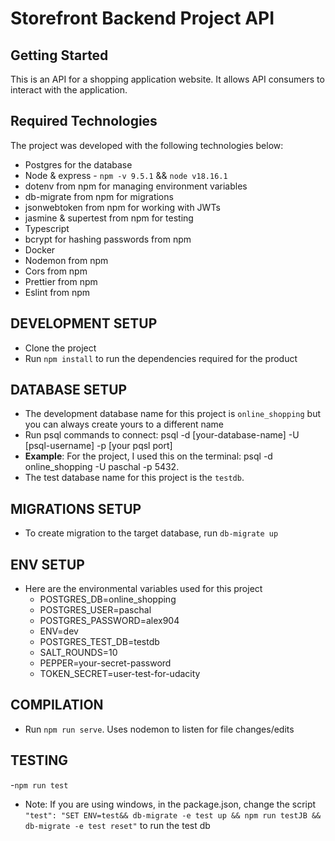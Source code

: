 # Storefront Backend Project API

## Getting Started

This is an API for a shopping application website. It allows API consumers to interact with the application.

## Required Technologies
The project was developed with the following technologies below:
- Postgres for the database
- Node & express - `npm -v 9.5.1` && `node v18.16.1`
- dotenv from npm for managing environment variables
- db-migrate from npm for migrations
- jsonwebtoken from npm for working with JWTs
- jasmine & supertest from npm for testing
- Typescript 
- bcrypt for hashing passwords from npm
- Docker
- Nodemon from npm
- Cors from npm
- Prettier from npm
- Eslint from npm

## DEVELOPMENT SETUP
- Clone the project
- Run `npm install` to run the dependencies required for the product

## DATABASE SETUP
- The development database name for this project is `online_shopping` but you can always create yours to a different name
- Run psql commands to connect: psql -d [your-database-name] -U [psql-username] -p [your pqsl port]
- **Example**: For the project, I used this on the terminal: psql -d online_shopping -U paschal -p 5432. 
- The test database name for this project is the `testdb`.

## MIGRATIONS SETUP
- To create migration to the target database, run `db-migrate up`

## ENV SETUP
- Here are the environmental variables used for this project
  - POSTGRES_DB=online_shopping
  - POSTGRES_USER=paschal
  - POSTGRES_PASSWORD=alex904
  - ENV=dev
  - POSTGRES_TEST_DB=testdb 
  - SALT_ROUNDS=10 
  - PEPPER=your-secret-password 
  - TOKEN_SECRET=user-test-for-udacity

## COMPILATION
- Run `npm run serve`. Uses nodemon to listen for file changes/edits

## TESTING
-`npm run test`
- Note: If you are using windows, in the package.json, change the script `"test": "SET ENV=test&& db-migrate -e test up && npm run testJB && db-migrate -e test reset"` to run the test db